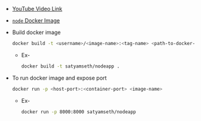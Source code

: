 - [YouTube Video Link](https://youtu.be/vTmXJsrV6Nc?si=9JHVFx0vCihsbOzT)

- [`node` Docker Image](https://hub.docker.com/_/node)

- Build docker image

    ```sh
    docker build -t <username>/<image-name>:<tag-name> <path-to-docker-file>
    ```

    - Ex-

        ```sh
        docker build -t satyamseth/nodeapp .
        ```


- To run docker image and expose port

    ```sh
    docker run -p <host-port>:<container-port> <image-name> 
    ```

    - Ex-

        ```sh
        docker run -p 8000:8000 satyamseth/nodeapp
        ```
